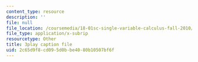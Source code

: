 ```yaml
---
content_type: resource
description: ''
file: null
file_location: /coursemedia/18-01sc-single-variable-calculus-fall-2010/2c65d9f8cd095d0bbe4080b10507bf6f_G5BP8mTzkyk.srt
file_type: application/x-subrip
resourcetype: Other
title: 3play caption file
uid: 2c65d9f8-cd09-5d0b-be40-80b10507bf6f
---
```

